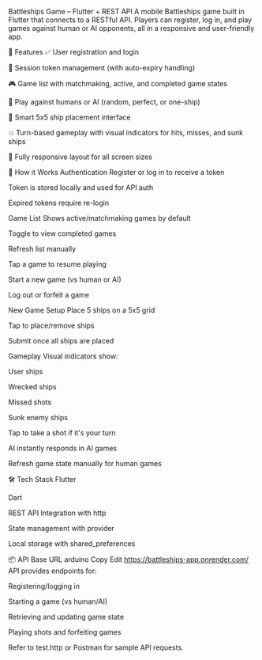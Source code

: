 Battleships Game – Flutter + REST API
A mobile Battleships game built in Flutter that connects to a RESTful API. Players can register, log in, and play games against human or AI opponents, all in a responsive and user-friendly app.

🔧 Features
✅ User registration and login

🔐 Session token management (with auto-expiry handling)

🎮 Game list with matchmaking, active, and completed game states

🚀 Play against humans or AI (random, perfect, or one-ship)

🧠 Smart 5x5 ship placement interface

💥 Turn-based gameplay with visual indicators for hits, misses, and sunk ships

📱 Fully responsive layout for all screen sizes

📲 How it Works
Authentication
Register or log in to receive a token

Token is stored locally and used for API auth

Expired tokens require re-login

Game List
Shows active/matchmaking games by default

Toggle to view completed games

Refresh list manually

Tap a game to resume playing

Start a new game (vs human or AI)

Log out or forfeit a game

New Game Setup
Place 5 ships on a 5x5 grid

Tap to place/remove ships

Submit once all ships are placed

Gameplay
Visual indicators show:

User ships

Wrecked ships

Missed shots

Sunk enemy ships

Tap to take a shot if it's your turn

AI instantly responds in AI games

Refresh game state manually for human games

🛠️ Tech Stack
Flutter

Dart

REST API Integration with http

State management with provider

Local storage with shared_preferences

📦 API Base URL
arduino
Copy
Edit
https://battleships-app.onrender.com/
API provides endpoints for:

Registering/logging in

Starting a game (vs human/AI)

Retrieving and updating game state

Playing shots and forfeiting games

Refer to test.http or Postman for sample API requests.
